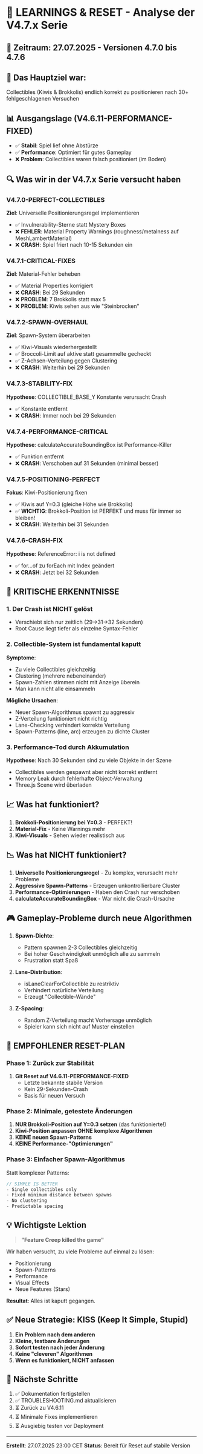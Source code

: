 # 🔄 LEARNINGS & RESET - Analyse der V4.7.x Serie

## 📅 Zeitraum: 27.07.2025 - Versionen 4.7.0 bis 4.7.6

## 🎯 **Das Hauptziel war**: 
Collectibles (Kiwis & Brokkolis) endlich korrekt zu positionieren nach 30+ fehlgeschlagenen Versuchen

## 📊 **Ausgangslage (V4.6.11-PERFORMANCE-FIXED)**
- ✅ **Stabil**: Spiel lief ohne Abstürze
- ✅ **Performance**: Optimiert für gutes Gameplay
- ❌ **Problem**: Collectibles waren falsch positioniert (im Boden)

## 🔍 **Was wir in der V4.7.x Serie versucht haben**

### **V4.7.0-PERFECT-COLLECTIBLES**
**Ziel**: Universelle Positionierungsregel implementieren
- ✅ Invulnerability-Sterne statt Mystery Boxes
- ❌ **FEHLER**: Material Property Warnings (roughness/metalness auf MeshLambertMaterial)
- ❌ **CRASH**: Spiel friert nach 10-15 Sekunden ein

### **V4.7.1-CRITICAL-FIXES**
**Ziel**: Material-Fehler beheben
- ✅ Material Properties korrigiert
- ❌ **CRASH**: Bei 29 Sekunden
- ❌ **PROBLEM**: 7 Brokkolis statt max 5
- ❌ **PROBLEM**: Kiwis sehen aus wie "Steinbrocken"

### **V4.7.2-SPAWN-OVERHAUL**
**Ziel**: Spawn-System überarbeiten
- ✅ Kiwi-Visuals wiederhergestellt
- ✅ Broccoli-Limit auf aktive statt gesammelte gecheckt
- ✅ Z-Achsen-Verteilung gegen Clustering
- ❌ **CRASH**: Weiterhin bei 29 Sekunden

### **V4.7.3-STABILITY-FIX**
**Hypothese**: COLLECTIBLE_BASE_Y Konstante verursacht Crash
- ✅ Konstante entfernt
- ❌ **CRASH**: Immer noch bei 29 Sekunden

### **V4.7.4-PERFORMANCE-CRITICAL**
**Hypothese**: calculateAccurateBoundingBox ist Performance-Killer
- ✅ Funktion entfernt
- ❌ **CRASH**: Verschoben auf 31 Sekunden (minimal besser)

### **V4.7.5-POSITIONING-PERFECT**
**Fokus**: Kiwi-Positionierung fixen
- ✅ Kiwis auf Y=0.3 (gleiche Höhe wie Brokkolis)
- ✅ **WICHTIG**: Brokkoli-Position ist PERFEKT und muss für immer so bleiben!
- ❌ **CRASH**: Weiterhin bei 31 Sekunden

### **V4.7.6-CRASH-FIX**
**Hypothese**: ReferenceError: i is not defined
- ✅ for...of zu forEach mit Index geändert
- ❌ **CRASH**: Jetzt bei 32 Sekunden

## 🔴 **KRITISCHE ERKENNTNISSE**

### 1. **Der Crash ist NICHT gelöst**
- Verschiebt sich nur zeitlich (29→31→32 Sekunden)
- Root Cause liegt tiefer als einzelne Syntax-Fehler

### 2. **Collectible-System ist fundamental kaputt**
**Symptome**:
- Zu viele Collectibles gleichzeitig
- Clustering (mehrere nebeneinander)
- Spawn-Zahlen stimmen nicht mit Anzeige überein
- Man kann nicht alle einsammeln

**Mögliche Ursachen**:
- Neuer Spawn-Algorithmus spawnt zu aggressiv
- Z-Verteilung funktioniert nicht richtig
- Lane-Checking verhindert korrekte Verteilung
- Spawn-Patterns (line, arc) erzeugen zu dichte Cluster

### 3. **Performance-Tod durch Akkumulation**
**Hypothese**: Nach 30 Sekunden sind zu viele Objekte in der Szene
- Collectibles werden gespawnt aber nicht korrekt entfernt
- Memory Leak durch fehlerhafte Object-Verwaltung
- Three.js Scene wird überladen

## 📈 **Was hat funktioniert?**

1. **Brokkoli-Positionierung bei Y=0.3** - PERFEKT!
2. **Material-Fix** - Keine Warnings mehr
3. **Kiwi-Visuals** - Sehen wieder realistisch aus

## 📉 **Was hat NICHT funktioniert?**

1. **Universelle Positionierungsregel** - Zu komplex, verursacht mehr Probleme
2. **Aggressive Spawn-Patterns** - Erzeugen unkontrollierbare Cluster
3. **Performance-Optimierungen** - Haben den Crash nur verschoben
4. **calculateAccurateBoundingBox** - War nicht die Crash-Ursache

## 🎮 **Gameplay-Probleme durch neue Algorithmen**

1. **Spawn-Dichte**:
   - Pattern spawnen 2-3 Collectibles gleichzeitig
   - Bei hoher Geschwindigkeit unmöglich alle zu sammeln
   - Frustration statt Spaß

2. **Lane-Distribution**:
   - isLaneClearForCollectible zu restriktiv
   - Verhindert natürliche Verteilung
   - Erzeugt "Collectible-Wände"

3. **Z-Spacing**:
   - Random Z-Verteilung macht Vorhersage unmöglich
   - Spieler kann sich nicht auf Muster einstellen

## 🔧 **EMPFOHLENER RESET-PLAN**

### Phase 1: Zurück zur Stabilität
1. **Git Reset auf V4.6.11-PERFORMANCE-FIXED**
   - Letzte bekannte stabile Version
   - Kein 29-Sekunden-Crash
   - Basis für neuen Versuch

### Phase 2: Minimale, getestete Änderungen
1. **NUR Brokkoli-Position auf Y=0.3 setzen** (das funktionierte!)
2. **Kiwi-Position anpassen OHNE komplexe Algorithmen**
3. **KEINE neuen Spawn-Patterns**
4. **KEINE Performance-"Optimierungen"**

### Phase 3: Einfacher Spawn-Algorithmus
Statt komplexer Patterns:
```javascript
// SIMPLE IS BETTER
- Single collectibles only
- Fixed minimum distance between spawns
- No clustering
- Predictable spacing
```

## 💡 **Wichtigste Lektion**

> **"Feature Creep killed the game"**

Wir haben versucht, zu viele Probleme auf einmal zu lösen:
- Positionierung
- Spawn-Patterns
- Performance
- Visual Effects
- Neue Features (Stars)

**Resultat**: Alles ist kaputt gegangen.

## ✅ **Neue Strategie: KISS (Keep It Simple, Stupid)**

1. **Ein Problem nach dem anderen**
2. **Kleine, testbare Änderungen**
3. **Sofort testen nach jeder Änderung**
4. **Keine "cleveren" Algorithmen**
5. **Wenn es funktioniert, NICHT anfassen**

## 🎯 **Nächste Schritte**

1. ✅ Dokumentation fertigstellen
2. ✅ TROUBLESHOOTING.md aktualisieren
3. ⏳ Zurück zu V4.6.11
4. ⏳ Minimale Fixes implementieren
5. ⏳ Ausgiebig testen vor Deployment

---

**Erstellt**: 27.07.2025 23:00 CET
**Status**: Bereit für Reset auf stabile Version